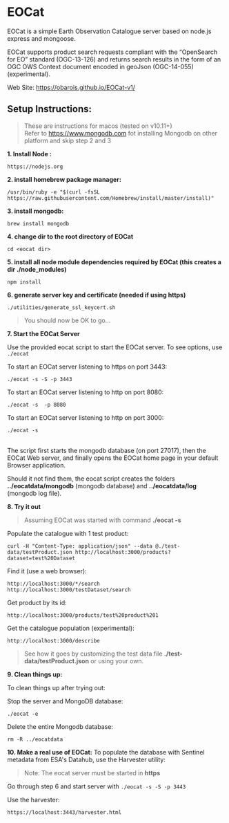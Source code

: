 # EOCat
EOCat is a simple Earth Observation Catalogue server based on node.js express and mongoose.<br>

EOCat supports product search requests compliant with the “OpenSearch for EO” standard (OGC-13-126) and returns search results in the form of an OGC OWS Context document encoded in geoJson (OGC-14-055) (experimental).


Web Site: https://obarois.github.io/EOCat-v1/

## Setup Instructions:

>These are instructions for macos (tested on v10.11+)<br>
Refer to https://www.mongodb.com fot installing Mongodb on other platform and skip step 2 and 3


__1. Install Node :__
```
https://nodejs.org
```

__2. install homebrew package manager:__
```
/usr/bin/ruby -e "$(curl -fsSL https://raw.githubusercontent.com/Homebrew/install/master/install)"
```

__3. install mongodb:__
```
brew install mongodb
```

__4. change dir to the root directory of EOCat__
```
cd <eocat dir>
```

__5. install all node module dependencies required by EOCat (this creates a dir ./node_modules)__
```
npm install
```

__6. generate server key and certificate (needed if using https)__
```
./utilities/generate_ssl_keycert.sh
```

>You should now be OK to go... 


__7. Start the EOCat Server__

Use the provided eocat script to start the EOCat server. To see options, use `./eocat`<br>

To start an EOCat server listening to https on port 3443:
```
./eocat -s -S -p 3443
```
To start an EOCat server listening to http on port 8080:
```
./eocat -s  -p 8080
```
To start an EOCat server listening to http on port 3000:
```
./eocat -s
```
<br>
The script first starts the mongodb database (on port 27017), then the EOCat Web server, and finally opens the EOCat home page in your default Browser application.

Should it not find them, the eocat script creates the folders __../eocatdata/mongodb__ (mongodb database) and __../eocatdata/log__ (mongodb log file).


__8. Try it out__

>Assuming EOCat was started with command __./eocat -s__

Populate the catalogue with 1 test product:
```
curl -H "Content-Type: application/json" --data @./test-data/testProduct.json http://localhost:3000/products?dataset=test%20Dataset
```

Find it (use a web browser):
```
http://localhost:3000/*/search
http://localhost:3000/testDataset/search
```

Get product by its id:
```
http://localhost:3000/products/test%20product%201
```

Get the catalogue population (experimental):
```
http://localhost:3000/describe
```
>See how it goes by customizing the test data file  __./test-data/testProduct.json__ or using your own.


__9. Clean things up:__

To clean things up after trying out:

Stop the server and MongoDB database:
```
./eocat -e
```

Delete the entire Mongodb database:
```
rm -R ../eocatdata
```

__10. Make a real use of EOCat:__
To populate the database with Sentinel metadata from ESA's Datahub, use the Harvester utility:
> Note: The eocat server must be started in __https__

Go through step 6 and start server with `./eocat -s -S -p 3443`

Use the harvester:
```
https://localhost:3443/harvester.html
```


